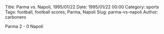 Title: Parma vs. Napoli, 1995/01/22
Date: 1995/01/22 00:00
Category: sports
Tags: football, football scores, Parma, Napoli
Slug: parma-vs-napoli
Author: carbonero


Parma 2 - 0 Napoli
